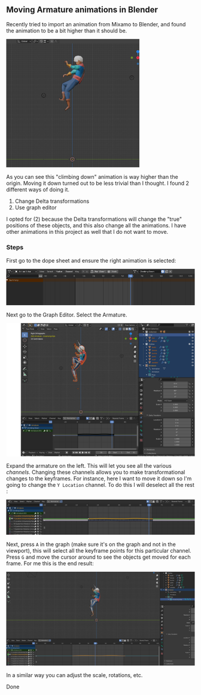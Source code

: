 ## Moving Armature animations in Blender



Recently tried to import an animation from Mixamo to Blender, and found the animation to be a bit higher than it should be.



<img src="./assets/moving_animations/actual_climbing_high.gif" style="zoom:50%;" />



As you can see this "climbing down" animation is way higher than the origin. Moving it down turned out to be less trivial than I thought. I found 2 different ways of doing it. 

1. Change Delta transformations
2. Use graph editor



I opted for (2) because the Delta transformations will change the "true" positions of these objects, and this also change all the animations. I have other animations in this project as well that I do not want to move.



### Steps 

First go to the dope sheet and ensure the right animation is selected: 

![](./assets/moving_animations/dope_sheet.PNG)

Next go to the Graph Editor. Select the Armature. 

![](./assets/moving_animations/graph_editor.PNG)

Expand the armature on the left. This will let you see all the various _channels_. Changing these channels allows you to make transformational changes to the keyframes. For instance, here I want to move it down so I'm going to change the `Y Location` channel. To do this I will deselect all the rest : 

![](./assets/moving_animations/graph_editor_2.PNG)

Next, press `A`  in the graph (make sure it's on the graph and not in the viewport), this will select all the keyframe points for this particular channel. Press `G` and move the cursor around to see the objects get moved for each frame. For me this is the end result: 

![](./assets/moving_animations/climging_fixed.gif)



In a similar way you can adjust the scale, rotations, etc.

Done